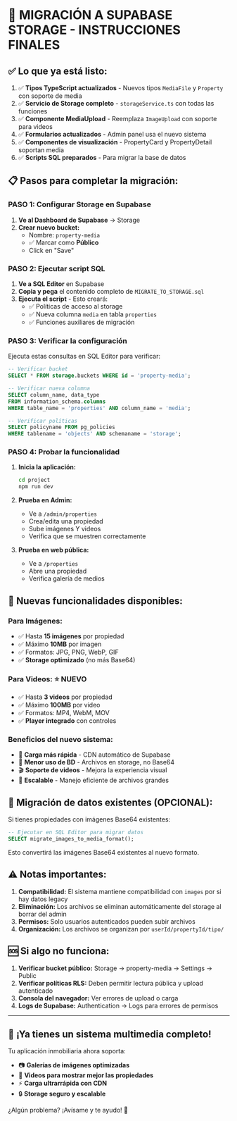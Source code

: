 # 🚀 **MIGRACIÓN A SUPABASE STORAGE - INSTRUCCIONES FINALES**

## ✅ **Lo que ya está listo:**

1. ✅ **Tipos TypeScript actualizados** - Nuevos tipos `MediaFile` y `Property` con soporte de media
2. ✅ **Servicio de Storage completo** - `storageService.ts` con todas las funciones
3. ✅ **Componente MediaUpload** - Reemplaza `ImageUpload` con soporte para videos
4. ✅ **Formularios actualizados** - Admin panel usa el nuevo sistema
5. ✅ **Componentes de visualización** - PropertyCard y PropertyDetail soportan media
6. ✅ **Scripts SQL preparados** - Para migrar la base de datos

## 📋 **Pasos para completar la migración:**

### **PASO 1: Configurar Storage en Supabase**

1. **Ve al Dashboard de Supabase** → Storage
2. **Crear nuevo bucket:**
   - Nombre: `property-media`
   - ✅ Marcar como **Público**
   - Click en "Save"

### **PASO 2: Ejecutar script SQL**

1. **Ve a SQL Editor** en Supabase
2. **Copia y pega** el contenido completo de `MIGRATE_TO_STORAGE.sql`
3. **Ejecuta el script** - Esto creará:
   - ✅ Políticas de acceso al storage
   - ✅ Nueva columna `media` en tabla `properties`
   - ✅ Funciones auxiliares de migración

### **PASO 3: Verificar la configuración**

Ejecuta estas consultas en SQL Editor para verificar:

```sql
-- Verificar bucket
SELECT * FROM storage.buckets WHERE id = 'property-media';

-- Verificar nueva columna
SELECT column_name, data_type 
FROM information_schema.columns 
WHERE table_name = 'properties' AND column_name = 'media';

-- Verificar políticas
SELECT policyname FROM pg_policies 
WHERE tablename = 'objects' AND schemaname = 'storage';
```

### **PASO 4: Probar la funcionalidad**

1. **Inicia la aplicación:**
   ```bash
   cd project
   npm run dev
   ```

2. **Prueba en Admin:**
   - Ve a `/admin/properties`
   - Crea/edita una propiedad
   - Sube imágenes Y videos
   - Verifica que se muestren correctamente

3. **Prueba en web pública:**
   - Ve a `/properties`
   - Abre una propiedad
   - Verifica galería de medios

## 🎯 **Nuevas funcionalidades disponibles:**

### **Para Imágenes:**
- ✅ Hasta **15 imágenes** por propiedad
- ✅ Máximo **10MB** por imagen
- ✅ Formatos: JPG, PNG, WebP, GIF
- ✅ **Storage optimizado** (no más Base64)

### **Para Videos:** ⭐ **NUEVO**
- ✅ Hasta **3 videos** por propiedad  
- ✅ Máximo **100MB** por video
- ✅ Formatos: MP4, WebM, MOV
- ✅ **Player integrado** con controles

### **Beneficios del nuevo sistema:**
- 🚀 **Carga más rápida** - CDN automático de Supabase
- 💾 **Menor uso de BD** - Archivos en storage, no Base64
- 🎬 **Soporte de videos** - Mejora la experiencia visual
- 🔧 **Escalable** - Manejo eficiente de archivos grandes

## 🔄 **Migración de datos existentes (OPCIONAL):**

Si tienes propiedades con imágenes Base64 existentes:

```sql
-- Ejecutar en SQL Editor para migrar datos
SELECT migrate_images_to_media_format();
```

Esto convertirá las imágenes Base64 existentes al nuevo formato.

## ⚠️ **Notas importantes:**

1. **Compatibilidad:** El sistema mantiene compatibilidad con `images` por si hay datos legacy
2. **Eliminación:** Los archivos se eliminan automáticamente del storage al borrar del admin
3. **Permisos:** Solo usuarios autenticados pueden subir archivos
4. **Organización:** Los archivos se organizan por `userId/propertyId/tipo/`

## 🆘 **Si algo no funciona:**

1. **Verificar bucket público:** Storage → property-media → Settings → Public
2. **Verificar políticas RLS:** Deben permitir lectura pública y upload autenticado
3. **Consola del navegador:** Ver errores de upload o carga
4. **Logs de Supabase:** Authentication → Logs para errores de permisos

---

## 🎉 **¡Ya tienes un sistema multimedia completo!**

Tu aplicación inmobiliaria ahora soporta:
- 📷 **Galerías de imágenes optimizadas**
- 🎥 **Videos para mostrar mejor las propiedades** 
- ⚡ **Carga ultrarrápida con CDN**
- 🔒 **Storage seguro y escalable**

¿Algún problema? ¡Avísame y te ayudo! 🚀 